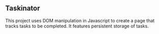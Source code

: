 ## Taskinator

This project uses DOM manipulation in Javascript to create a page that tracks tasks to be completed.  It features persistent storage of tasks.
